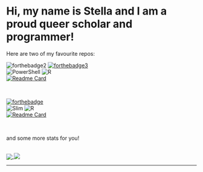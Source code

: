 
# Hi, my name is Stella and I am a proud queer scholar and programmer!
Here are two of my favourite repos:

![forthebadge2](https://img.shields.io/badge/Made_with-Love-orange?style=for-the-badge&labelColor=red) [![forthebadge3](https://img.shields.io/badge/Open_Source-orange?style=for-the-badge&labelColor=red
)](https://forthebadge.com)
<br>
![PowerShell](https://img.shields.io/badge/PowerShell-%235391FE.svg?style=for-the-badge&logo=powershell&logoColor=white) ![R](https://img.shields.io/badge/r-%23276DC3.svg?style=for-the-badge&logo=r&logoColor=white)
<br>
[![Readme Card](https://github-readme-stats.vercel.app/api/pin/?username=sknief&repo=RespirometryAnalysis&theme=dracula)](https://github.com/sknief/RespirometryAnalysis)

<br>

[![forthebadge](https://img.shields.io/badge/Made_with-Resentment-orange?style=for-the-badge&labelColor=red)](https://forthebadge.com) 
<br>
 ![Slim](https://img.shields.io/badge/Made%20with-SLiM-br?style=for-the-badge&logo=appveyor) ![R](https://img.shields.io/badge/r-%23276DC3.svg?style=for-the-badge&logo=r&logoColor=white)
<br>
[![Readme Card](https://github-readme-stats.vercel.app/api/pin/?username=sknief&repo=honours&theme=dracula)](https://github.com/sknief/honours)

<br>

and some more stats for you!

<br>

<a href="https://github.com/anuraghazra/github-readme-stats">
  <img align="center" src="https://github-readme-stats.vercel.app/api?username=sknief&theme=dracula" />
</a>
<a href="https://github.com/anuraghazra/convoychat">
  <img align="top" src="https://github-readme-stats.vercel.app/api/top-langs/?username=sknief&layout=compact&theme=dracula" />
</a>

----

<!--- ![shields.io](https://img.shields.io/badge/Fuck%20it-It%20works-blue?style=for-the-badge&logo=appveyor?logoWidth=360)  [![forthebadge](https://forthebadge.com/images/badges/made-with-out-pants.svg)](https://forthebadge.com) 

(https://img.shields.io/badge/Made_with-Love-orange?style=for-the-badge&labelColor=red) 

--->



<!--
🔭 I’m currently working on the first chapter of my PhD! I am looking at the energetic requirements of an immune response in fish. <br/>
😄 My pronouns are She/They. <br/>
🌱 I’m currently learning Javascript. <br/>
🦑 I'm confident in R, Eidos, Shell, Powershell, LaTeX and Papyrus. <br/>


<br/>

📫 How to reach me: through the twitter linked to my profile.<br/>
⚡ Fun fact: you can support me and my work by buying me a coffee through Ko-fi! <br/>

**sknief/sknief** is a ✨ _special_ ✨ repository because its `README.md` (this file) appears on your GitHub profile.

Here are some ideas to get you started:
<br/>

- 🔭 I’m currently working on ...
- 🌱 I’m currently learning ...
- 👯 I’m looking to collaborate on ...
- 🤔 I’m looking for help with ...
- 💬 Ask me about ...
- 📫 How to reach me: ...
- 😄 Pronouns: ...
- ⚡ Fun fact: ...
-->
